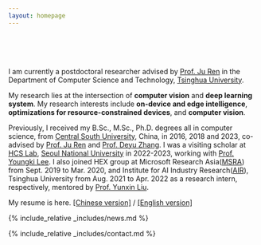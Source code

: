 ```yaml
---
layout: homepage
---
```


<h1 id="about-me"></h1>

<h2 style="margin: 80px 0px 10px;"></h2>



I am currently a postdoctoral researcher advised by [Prof. Ju Ren](https://juren1987.github.io/) in the Department of Computer Science and Technology, [Tsinghua University](https://www.tsinghua.edu.cn/). 

My research lies at the intersection of **computer vision** and **deep learning system**. My research interests include **on-device and edge intelligence**, **optimizations for resource-constrained devices**, and **computer vision**.

Previously, I received my B.Sc., M.Sc., Ph.D. degrees all in computer science, from [Central South University](https://www.csu.edu.cn/), China, in 2016, 2018 and 2023, co-advised by [Prof. Ju Ren](https://juren1987.github.io/) and [Prof. Deyu Zhang](https://deyujonney.github.io/deyu/). I was a visiting scholar at [HCS Lab](https://hcs.snu.ac.kr/), [Seoul National University](https://en.snu.ac.kr/) in 2022-2023, working with [Prof. Youngki Lee](http://youngkilee.blogspot.com/). I also joined HEX group at Microsoft Research Asia([MSRA](https://www.msra.cn/)) from Sept. 2019 to Mar. 2020, and Institute for AI Industry Research([AIR](https://air.tsinghua.edu.cn/)), Tsinghua University from Aug. 2021 to Apr. 2022 as a research intern, respectively, mentored by [Prof. Yunxin Liu](https://yunxinliu.github.io/). 

My resume is here. [[Chinese version]](./resume_ch.pdf) / [[English version]](./resume_EN.pdf)

<!--
<strong style="color:#e74d3c; font-weight:600"><strong style="color:#e74d3c; font-weight:600">I am actively looking for self-motivated Ph.D. students with interests in computer vision and machine learning. If you are interested, please send me an email.</strong></strong>
-->

{% include_relative _includes/news.md %}

{% include_relative _includes/contact.md %}
